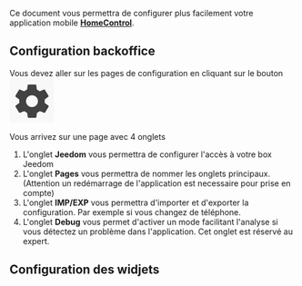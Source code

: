 Ce document vous permettra de configurer plus facilement votre application mobile **[HomeControl](https://play.google.com/store/apps/details?id=fr.touin.thierry.homecontrol&hl=fr)**.

## Configuration backoffice
Vous devez aller sur les pages de configuration en cliquant sur le bouton ![roueDents](./images/roueDents.png)

Vous arrivez sur une page avec 4 onglets

1. L'onglet **Jeedom** vous permettra de configurer l'accès à votre box Jeedom
2. L'onglet **Pages** vous permettra de nommer les onglets principaux. (Attention un redémarrage de l'application est necessaire pour prise en compte)
3. L'onglet **IMP/EXP** vous permettra d'importer et d'exporter la configuration. Par exemple si vous changez de téléphone. 
4. L'onglet **Debug** vous permet d'activer un mode facilitant l'analyse si vous détectez un problème dans l'application. Cet onglet est réservé au expert.



## Configuration des widjets

